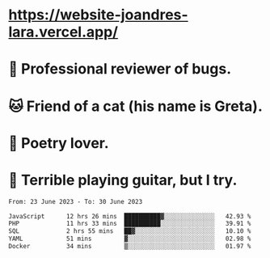 # https://website-joandres-lara.vercel.app/
# 🐛 Professional reviewer of bugs.
# 🐱 Friend of a cat (his name is Greta).
# 📜 Poetry lover.
# 🎸 Terrible playing guitar, but I try.

<!--START_SECTION:waka-->

```txt
From: 23 June 2023 - To: 30 June 2023

JavaScript      12 hrs 26 mins  ██████████▓░░░░░░░░░░░░░░   42.93 %
PHP             11 hrs 33 mins  ██████████░░░░░░░░░░░░░░░   39.91 %
SQL             2 hrs 55 mins   ██▓░░░░░░░░░░░░░░░░░░░░░░   10.10 %
YAML            51 mins         ▓░░░░░░░░░░░░░░░░░░░░░░░░   02.98 %
Docker          34 mins         ▒░░░░░░░░░░░░░░░░░░░░░░░░   01.97 %
```

<!--END_SECTION:waka-->
